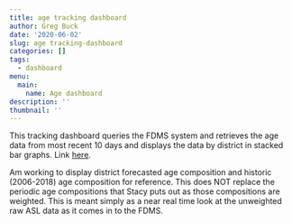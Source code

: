 ```yaml
---
title: age tracking dashboard
author: Greg Buck
date: '2020-06-02'
slug: age tracking-dashboard
categories: []
tags:
  - dashboard
menu:
  main:
    name: Age dashboard  
description: ''
thumbnail: ''
---
```


This tracking dashboard queries the FDMS system and retrieves the age data from most recent 10 days and displays the data by
district in stacked bar graphs. Link [here](https://rpubs.com/gbbuck/624037).

Am working to display district forecasted age composition and historic (2006-2018) age composition for reference. This does NOT replace the 
periodic age compositions that Stacy puts out as those compositions are weighted. This is meant simply as a near real 
time look at the unweighted raw ASL data as it comes in to the FDMS.
